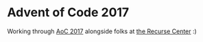 # Advent of Code 2017

Working through [AoC 2017](https://adventofcode.com/2017) alongside folks at [the Recurse Center](https://www.recurse.com) :)


